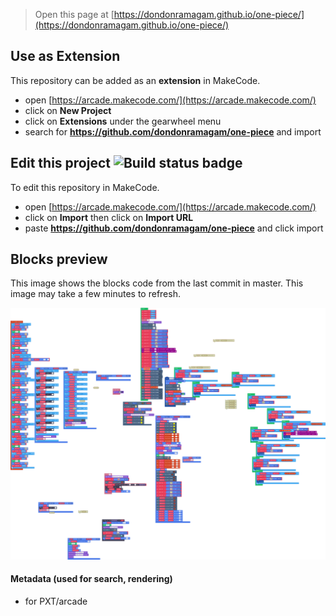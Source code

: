  


> Open this page at [https://dondonramagam.github.io/one-piece/](https://dondonramagam.github.io/one-piece/)

## Use as Extension

This repository can be added as an **extension** in MakeCode.

* open [https://arcade.makecode.com/](https://arcade.makecode.com/)
* click on **New Project**
* click on **Extensions** under the gearwheel menu
* search for **https://github.com/dondonramagam/one-piece** and import

## Edit this project ![Build status badge](https://github.com/dondonramagam/one-piece/workflows/MakeCode/badge.svg)

To edit this repository in MakeCode.

* open [https://arcade.makecode.com/](https://arcade.makecode.com/)
* click on **Import** then click on **Import URL**
* paste **https://github.com/dondonramagam/one-piece** and click import

## Blocks preview

This image shows the blocks code from the last commit in master.
This image may take a few minutes to refresh.

![A rendered view of the blocks](https://github.com/dondonramagam/one-piece/raw/master/.github/makecode/blocks.png)

#### Metadata (used for search, rendering)

* for PXT/arcade
<script src="https://makecode.com/gh-pages-embed.js"></script><script>makeCodeRender("{{ site.makecode.home_url }}", "{{ site.github.owner_name }}/{{ site.github.repository_name }}");</script>
